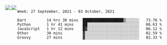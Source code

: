 <a href="https://github.com/anuraghazra/github-readme-stats">
  <img align="left" src="https://github-readme-stats.vercel.app/api?username=Tanesan&count_private=true&show_icons=true" />
</a>
<a href="https://github.com/anuraghazra/github-readme-stats">
  <img align="left" src="https://github-readme-stats.vercel.app/api/top-langs/?username=Tanesan" />
</a>

<!--START_SECTION:waka-->
```text
Week: 27 September, 2021 - 03 October, 2021

Dart         14 hrs 30 mins  ██████████████████▒░░░░░░   73.76 % 
Python       1 hr 41 mins    ██░░░░░░░░░░░░░░░░░░░░░░░   08.63 % 
JavaScript   1 hr 12 mins    █▓░░░░░░░░░░░░░░░░░░░░░░░   06.12 % 
Other        30 mins         ▓░░░░░░░░░░░░░░░░░░░░░░░░   02.59 % 
Groovy       27 mins         ▓░░░░░░░░░░░░░░░░░░░░░░░░   02.33 % 
```
<!--END_SECTION:waka-->
